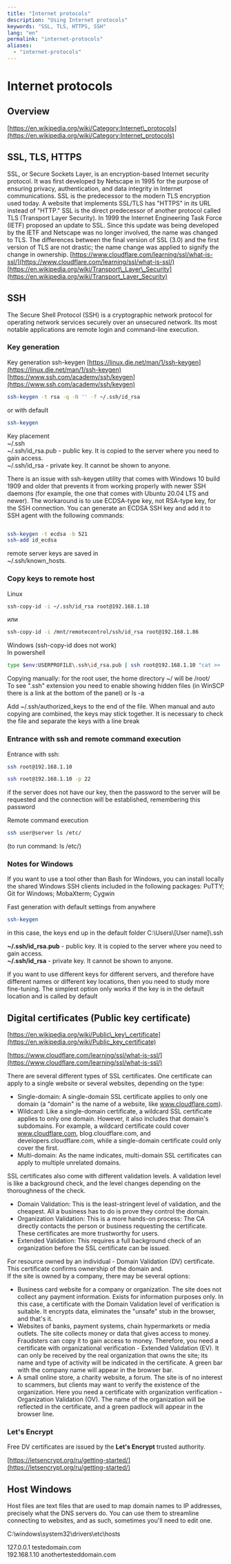 ```yaml
---
title: "Internet protocols"
description: "Using Internet protocols"
keywords: "SSL, TLS, HTTPS, SSH"
lang: "en"
permalink: "internet-protocols"
aliases:
  - "internet-protocols"
---
```


# Internet protocols

## Overview

[https://en.wikipedia.org/wiki/Category:Internet\_protocols](https://en.wikipedia.org/wiki/Category:Internet_protocols)

## SSL, TLS, HTTPS

SSL, or Secure Sockets Layer, is an encryption-based Internet security protocol. It was first developed by Netscape in 1995 for the purpose of ensuring privacy, authentication, and data integrity in Internet communications. SSL is the predecessor to the modern TLS encryption used today. A website that implements SSL/TLS has "HTTPS" in its URL instead of "HTTP."
SSL is the direct predecessor of another protocol called TLS (Transport Layer Security). In 1999 the Internet Engineering Task Force (IETF) proposed an update to SSL. Since this update was being developed by the IETF and Netscape was no longer involved, the name was changed to TLS. The differences between the final version of SSL (3.0) and the first version of TLS are not drastic; the name change was applied to signify the change in ownership. [https://www.cloudflare.com/learning/ssl/what-is-ssl/](https://www.cloudflare.com/learning/ssl/what-is-ssl/)  
[https://en.wikipedia.org/wiki/Transport\_Layer\_Security](https://en.wikipedia.org/wiki/Transport_Layer_Security)

## SSH

The Secure Shell Protocol (SSH) is a cryptographic network protocol for operating network services securely over an unsecured network. Its most notable applications are remote login and command-line execution.

### Key generation

Key generation ssh-keygen [https://linux.die.net/man/1/ssh-keygen](https://linux.die.net/man/1/ssh-keygen) [https://www.ssh.com/academy/ssh/keygen](https://www.ssh.com/academy/ssh/keygen)

```bash
ssh-keygen -t rsa -q -N '' -f ~/.ssh/id_rsa
```

or with default

```bash
ssh-keygen
```

Key placement  
~/.ssh  
~/.ssh/id\_rsa.pub - public key. It is copied to the server where you need to gain access.  
~/.ssh/id\_rsa - private key. It cannot be shown to anyone.

There is an issue with ssh-keygen utility that comes with Windows 10 build 1909 and older that prevents it from working properly with newer SSH daemons (for example, the one that comes with Ubuntu 20.04 LTS and newer). The workaround is to use ECDSA-type key, not RSA-type key, for the SSH connection. You can generate an ECDSA SSH key and add it to SSH agent with the following commands:

```bash

ssh-keygen -t ecdsa -b 521
ssh-add id_ecdsa
```

remote server keys are saved in  
~/.ssh/known\_hosts.

### Copy keys to remote host

Linux

```bash
ssh-copy-id -i ~/.ssh/id_rsa root@192.168.1.10
```

или

```bash
ssh-copy-id -i /mnt/remotecontrol/ssh/id_rsa root@192.168.1.86
```

Windows
(ssh-copy-id does not work)  
In powershell

```bash
type $env:USERPROFILE\.ssh\id_rsa.pub | ssh root@192.168.1.10 "cat >> .ssh/authorized_keys"
```

Copying manually: for the root user, the home directory ~/ will be /root/  
To see ".ssh" extension you need to enable showing hidden files (in WinSCP there is a link at the bottom of the panel) or ls -a

Add ~/.ssh/authorized\_keys to the end of the file. When manual and auto copying are combined, the keys may stick together. It is necessary to check the file and separate the keys with a line break

### Entrance with ssh and remote command execution

Entrance with ssh:

```bash
ssh root@192.168.1.10
```

```bash
ssh root@192.168.1.10 -p 22
```

if the server does not have our key, then the password to the server will be requested and the connection will be established, remembering this password

Remote command execution

```bash
ssh user@server ls /etc/
```

(to run command: ls /etc/)

### Notes for Windows

If you want to use a tool other than Bash for Windows, you can install locally the shared Windows SSH clients included in the following packages: PuTTY; Git for Windows; MobaXterm; Cygwin

Fast generation with default settings from anywhere

```bash
ssh-keygen
```

in this case, the keys end up in the default folder C:\\Users\\\[User name\]\\.ssh

**~/.ssh/id\_rsa.pub** - public key. It is copied to the server where you need to gain access.  
**~/.ssh/id\_rsa** - private key. It cannot be shown to anyone.

If you want to use different keys for different servers, and therefore have different names or different key locations, then you need to study more fine-tuning. The simplest option only works if the key is in the default location and is called by default

## Digital certificates (Public key certificate)

[https://en.wikipedia.org/wiki/Public\_key\_certificate](https://en.wikipedia.org/wiki/Public_key_certificate)

[https://www.cloudflare.com/learning/ssl/what-is-ssl/](https://www.cloudflare.com/learning/ssl/what-is-ssl/)

There are several different types of SSL certificates. One certificate can apply to a single website or several websites, depending on the type:

* Single-domain: A single-domain SSL certificate applies to only one domain (a "domain" is the name of a website, like www.cloudflare.com).
* Wildcard: Like a single-domain certificate, a wildcard SSL certificate applies to only one domain. However, it also includes that domain's subdomains. For example, a wildcard certificate could cover www.cloudflare.com, blog.cloudflare.com, and developers.cloudflare.com, while a single-domain certificate could only cover the first.
* Multi-domain: As the name indicates, multi-domain SSL certificates can apply to multiple unrelated domains.

SSL certificates also come with different validation levels. A validation level is like a background check, and the level changes depending on the thoroughness of the check.

* Domain Validation: This is the least-stringent level of validation, and the cheapest. All a business has to do is prove they control the domain.
* Organization Validation: This is a more hands-on process: The CA directly contacts the person or business requesting the certificate. These certificates are more trustworthy for users.
* Extended Validation: This requires a full background check of an organization before the SSL certificate can be issued.

For resource owned by an individual - Domain Validation (DV) certificate. This certificate confirms ownership of the domain and.  
If the site is owned by a company, there may be several options:

* Business card website for a company or organization. The site does not collect any payment information. Exists for information purposes only. In this case, a certificate with the Domain Validation level of verification is suitable. It encrypts data, eliminates the "unsafe" stub in the browser, and that's it.
* Websites of banks, payment systems, chain hypermarkets or media outlets. The site collects money or data that gives access to money. Fraudsters can copy it to gain access to money. Therefore, you need a certificate with organizational verification - Extended Validation (EV). It can only be received by the real organization that owns the site; its name and type of activity will be indicated in the certificate. A green bar with the company name will appear in the browser bar.
* A small online store, a charity website, a forum. The site is of no interest to scammers, but clients may want to verify the existence of the organization. Here you need a certificate with organization verification - Organization Validation (OV). The name of the organization will be reflected in the certificate, and a green padlock will appear in the browser line.

### Let's Encrypt

Free DV certificates are issued by the **Let's Encrypt** trusted authority.

[https://letsencrypt.org/ru/getting-started/](https://letsencrypt.org/ru/getting-started/)

## Host Windows

Host files are text files that are used to map domain names to IP addresses, precisely what the DNS servers do. You can use them to streamline connecting to websites, and as such, sometimes you'll need to edit one.

C:\\windows\\system32\\drivers\\etc\\hosts

127\.0.0.1 testedomain.com  
192\.168.1.10 anothertesteddomain.com
